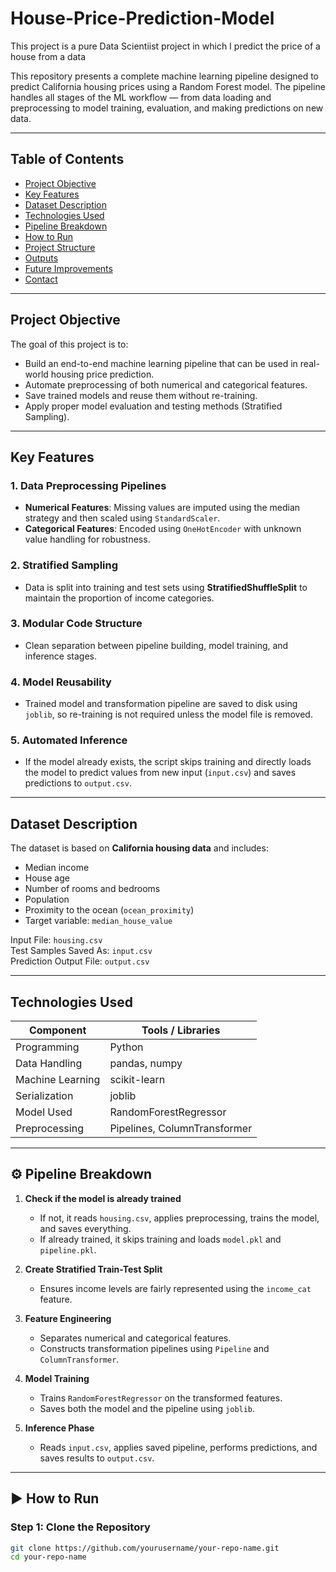 # House-Price-Prediction-Model
This project is a pure Data Scientiist project in which I predict the price of a house from a data

This repository presents a complete machine learning pipeline designed to predict California housing prices using a Random Forest model. The pipeline handles all stages of the ML workflow — from data loading and preprocessing to model training, evaluation, and making predictions on new data.

---

##  Table of Contents

- [Project Objective](#project-objective)
- [Key Features](#key-features)
- [Dataset Description](#dataset-description)
- [Technologies Used](#technologies-used)
- [Pipeline Breakdown](#pipeline-breakdown)
- [How to Run](#how-to-run)
- [Project Structure](#project-structure)
- [Outputs](#outputs)
- [Future Improvements](#future-improvements)
- [Contact](#contact)

---

##  Project Objective

The goal of this project is to:
- Build an end-to-end machine learning pipeline that can be used in real-world housing price prediction.
- Automate preprocessing of both numerical and categorical features.
- Save trained models and reuse them without re-training.
- Apply proper model evaluation and testing methods (Stratified Sampling).

---

##  Key Features

###  1. Data Preprocessing Pipelines
- **Numerical Features**: Missing values are imputed using the median strategy and then scaled using `StandardScaler`.
- **Categorical Features**: Encoded using `OneHotEncoder` with unknown value handling for robustness.

###  2. Stratified Sampling
- Data is split into training and test sets using **StratifiedShuffleSplit** to maintain the proportion of income categories.

###  3. Modular Code Structure
- Clean separation between pipeline building, model training, and inference stages.

###  4. Model Reusability
- Trained model and transformation pipeline are saved to disk using `joblib`, so re-training is not required unless the model file is removed.

###  5. Automated Inference
- If the model already exists, the script skips training and directly loads the model to predict values from new input (`input.csv`) and saves predictions to `output.csv`.

---

##  Dataset Description

The dataset is based on **California housing data** and includes:
- Median income
- House age
- Number of rooms and bedrooms
- Population
- Proximity to the ocean (`ocean_proximity`)
- Target variable: `median_house_value`

Input File: `housing.csv`  
Test Samples Saved As: `input.csv`  
Prediction Output File: `output.csv`

---

##  Technologies Used

| Component         | Tools / Libraries         |
|-------------------|---------------------------|
| Programming       | Python                    |
| Data Handling     | pandas, numpy             |
| Machine Learning  | scikit-learn              |
| Serialization     | joblib                    |
| Model Used        | RandomForestRegressor     |
| Preprocessing     | Pipelines, ColumnTransformer |

---

## ⚙ Pipeline Breakdown

1. **Check if the model is already trained**  
   - If not, it reads `housing.csv`, applies preprocessing, trains the model, and saves everything.
   - If already trained, it skips training and loads `model.pkl` and `pipeline.pkl`.

2. **Create Stratified Train-Test Split**  
   - Ensures income levels are fairly represented using the `income_cat` feature.

3. **Feature Engineering**  
   - Separates numerical and categorical features.
   - Constructs transformation pipelines using `Pipeline` and `ColumnTransformer`.

4. **Model Training**  
   - Trains `RandomForestRegressor` on the transformed features.
   - Saves both the model and the pipeline using `joblib`.

5. **Inference Phase**  
   - Reads `input.csv`, applies saved pipeline, performs predictions, and saves results to `output.csv`.

---

## ▶ How to Run

### Step 1: Clone the Repository
```bash
git clone https://github.com/yourusername/your-repo-name.git
cd your-repo-name
